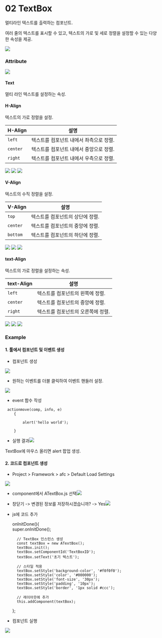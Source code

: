 # 02  TextBox

멀티라인 텍스트를 출력하는 컴포넌트.

여러 줄의 텍스트를 표시할 수 있고, 텍스트의 가로 및 세로 정렬을 설정할 수 있는 다양한 속성을 제공.

![](https://wikidocs.net/images/page/24560/textbox.png)

### Attribute

![](https://wikidocs.net/images/page/24560/%EC%8A%A4%ED%81%AC%EB%A6%B0%EC%83%B7_2025-02-18_133344.png)

#### Text

멀티 라인 텍스트를 설정하는 속성.

#### H-Align

텍스트의 가로 정렬을 설정.

| H-Align  | 설명                     |
| -------- | ---------------------- |
| `left`   | 텍스트를 컴포넌트 내에서 좌측으로 정렬. |
| `center` | 텍스트를 컴포넌트 내에서 중앙으로 정렬. |
| `right`  | 텍스트를 컴포넌트 내에서 우측으로 정렬. |

![](https://wikidocs.net/images/page/24560/left.png) ![](https://wikidocs.net/images/page/24560/h-center.png) ![](https://wikidocs.net/images/page/24560/h-right.png)

#### V-Align

텍스트의 수직 정렬을 설정.

| V-Align  | 설명                 |
| -------- | ------------------ |
| `top`    | 텍스트를 컴포넌트의 상단에 정렬. |
| `center` | 텍스트를 컴포넌트의 중앙에 정렬. |
| `bottom` | 텍스트를 컴포넌트의 하단에 정렬. |

![](https://wikidocs.net/images/page/24560/left.png) ![](https://wikidocs.net/images/page/24560/v-center.png) ![](https://wikidocs.net/images/page/24560/v-bottom.png)

#### text-Align

텍스트의 가로 정렬을 설정하는 속성.

| text-Align | 설명                  |
| ---------- | ------------------- |
| `left`     | 텍스트를 컴포넌트의 왼쪽에 정렬.  |
| `center`   | 텍스트를 컴포넌트의 중앙에 정렬.  |
| `right`    | 텍스트를 컴포넌트의 오른쪽에 정렬. |

![](https://wikidocs.net/images/page/24560/left.png) ![](https://wikidocs.net/images/page/24560/center.png) ![](https://wikidocs.net/images/page/24560/right.png)

### Example

#### 1. 툴에서 컴포넌트 및 이벤트 생성

* 컴포넌트 생성

![](https://wikidocs.net/images/page/24560/%EC%8A%A4%ED%81%AC%EB%A6%B0%EC%83%B7_2025-02-18_133843.png)

* 원하는 이벤트를 더블 클릭하여 이벤트 핸들러 설정.

![](https://wikidocs.net/images/page/24560/%EC%8A%A4%ED%81%AC%EB%A6%B0%EC%83%B7_2025-02-18_134954.png)

* event 함수 작성

```
 actionmove(comp, info, e)
	{

		alert('hello world');

	}
```

* 실행 결과![](https://wikidocs.net/images/page/24560/%EC%8A%A4%ED%81%AC%EB%A6%B0%EC%83%B7_2025-02-18_135118.png)

TextBox에 마우스 올리면 alert 팝업 생성.

#### 2. 코드로 컴포넌트 생성

* Project > Framework > afc > Default Load Settings

![](https://wikidocs.net/images/page/24560/%EC%8A%A4%ED%81%AC%EB%A6%B0%EC%83%B7_2025-02-18_111022.png)

* component에서 ATextBox.js 선택![](https://wikidocs.net/images/page/24560/%EC%8A%A4%ED%81%AC%EB%A6%B0%EC%83%B7_2025-02-18_111102.png)
* 창닫기 -> 변경된 정보를 저장하시겠습니까? -> Yes![](https://wikidocs.net/images/page/24560/%EC%8A%A4%ED%81%AC%EB%A6%B0%EC%83%B7_2025-02-18_111113.png)
*   js에 코드 추가

    onInitDone(){\
    super.onInitDone();

    ```
      // TextBox 인스턴스 생성
      const textBox = new ATextBox();
      textBox.init();
      textBox.setComponentId('TextBoxID');
      textBox.setText('초기 텍스트');

      // 스타일 적용
      textBox.setStyle('background-color', '#f0f0f0');
      textBox.setStyle('color', '#000000');
      textBox.setStyle('font-size', '30px');
      textBox.setStyle('padding', '10px');
      textBox.setStyle('border', '1px solid #ccc');

      // 레이아웃에 추가
      this.addComponent(textBox);
    ```

    };
* 컴포넌트 실행

![](https://wikidocs.net/images/page/24560/%EC%8A%A4%ED%81%AC%EB%A6%B0%EC%83%B7_2025-02-18_123943.png)
